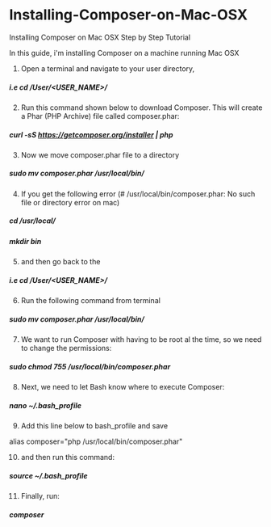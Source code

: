 # Installing-Composer-on-Mac-OSX
Installing Composer on Mac OSX Step by Step Tutorial

In this guide, i'm installing Composer on a machine running Mac OSX

1. Open a terminal and navigate to your user directory, 
##### i.e cd /User/<USER_NAME>/

2. Run this command shown below to download Composer. This will create a Phar (PHP Archive) file called composer.phar:
##### curl -sS https://getcomposer.org/installer | php

3. Now we move composer.phar file to a directory
##### sudo mv composer.phar /usr/local/bin/

4. If you get the following error (# /usr/local/bin/composer.phar: No such file or directory error on mac)
##### cd /usr/local/
##### mkdir bin

5. and then go back to the 
##### i.e cd /User/<USER_NAME>/

6. Run the following command from terminal 
##### sudo mv composer.phar /usr/local/bin/

7. We want to run Composer with having to be root al the time, so we need to change the permissions:
##### sudo chmod 755 /usr/local/bin/composer.phar

8. Next, we need to let Bash know where to execute Composer: 
##### nano ~/.bash_profile

9. Add this line below to bash_profile and save
 

alias composer="php /usr/local/bin/composer.phar"

10. and then run this command:
 
##### source ~/.bash_profile
 
11. Finally, run: 
##### composer
